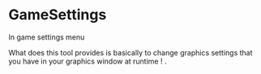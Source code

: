 # GameSettings
In game settings menu

What does this tool provides is basically to change graphics settings that you have in your graphics window at runtime ! .

